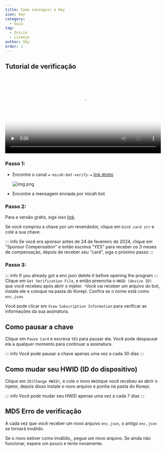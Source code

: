 ```yaml
---
title: Como conseguir a Key
icon: key
category:
  - Guia
tag:
  - Inicio
  - Licença
author: Sky
order: 1
---
```


## Tutorial de verificação

<video controls preload="none" width="100%" poster="https://nextcloud.atruicardona.xyz/s/Y3ECm4LcH3i9n2d/preview"><source src="https://nextcloud.atruicardona.xyz/s/Y3ECm4LcH3i9n2d/download" type="video/mp4"></video>

### Passo 1:
- Encontre o canal `★⋅micah-bot-verify⋅★` [link direto](https://discord.com/channels/1069057220802781265/1203687333107335198)

  ![img.png](/assets/images/docs/202402/verify-1.png)
- Encontre a mensagem enviada por micah bot
### Passo 2:
Para a versão grátis, siga isso [link](free.md).

Se você comprou a chave por um revendedor, clique em `bind card str` e cole a sua chave.

::: info Se você era sponsor antes de 24 de fevereiro de 2024, clique em "Sponsor Compensation" e então escreva "YES" para receber os 3 meses de compensação, depois de receber seu "card", siga o próximo passo
:::

### Passo 3:
::: info If you already got a enc.json delete it before opening the program
:::
Clique em `Get Verification File`, e então preencha o  `HWID (device ID)` que você recebeu após abrir o injetor.
-Você vai receber um arquivo do bot, instale ele e coloque na pasta do Korepi. Confira se o nome está como `enc.json`.


Você pode clicar em `View Subscription Information` para verificar as informações da sua assinatura.

## Como pausar a chave

Clique em `Pause Card` e escreva `YES` para pausar ela. Você pode despausar ela a qualquer momento para continuar a assinatura.

::: info Você pode pausar a chave apenas uma vez a cada 30 dias
:::

## Como mudar seu HWID (ID do dispositivo)

Clique em `ID(Change HWID)`, e cole o novo `HWID`que você recebeu ao abrir o injetor, depois disso instale o novo arquivo e ponha na pasta do Korepi.

::: info Você pode mudar seu HWID apenas uma vez a cada 7 dias
:::

## MD5 Erro de verificação
A cada vez que você receber um novo arquivo `enc.json`, o antigo `enc.json` se tornará inválido.

Se o novo estiver como inválido,, pegue um novo arquivo. Se ainda não funcionar, espere um pouco e tente novamente.
